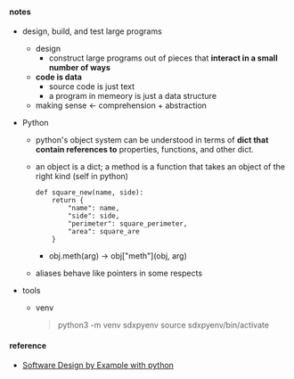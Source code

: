 #### notes

-   design, build, and test large programs

    -   design
        -   construct large programs out of pieces that **interact in a small number of ways**
    -   **code is data**
        -   source code is just text
        -   a program in memeory is just a data structure
    -   making sense <- comprehension + abstraction

-   Python

    -   python's object system can be understood in terms of **dict that contain references to** properties, functions, and other dict.

    -   an object is a dict; a method is a function that takes an object of the right kind (self in python)

        ```python3
        def square_new(name, side):
            return {
                "name": name,
                "side": side,
                "perimeter": square_perimeter,
                "area": square_are
            }
        ```

        -   obj.meth(arg) -> obj["meth"](obj, arg)

    -   aliases behave like pointers in some respects

-   tools
    -   venv
        > python3 -m venv sdxpyenv
        > source sdxpyenv/bin/activate

#### reference

-   [Software Design by Example with python](https://third-bit.com/sdxpy/)
